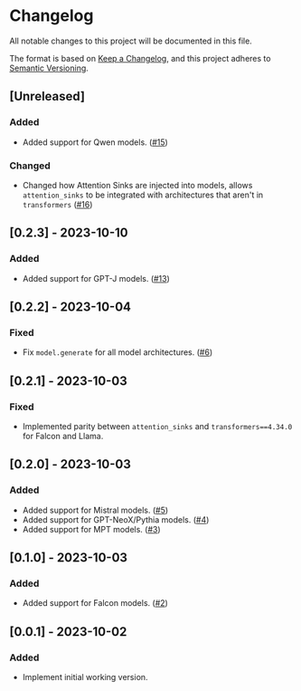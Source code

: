 # Changelog

All notable changes to this project will be documented in this file.

The format is based on [Keep a Changelog](https://keepachangelog.com/en/1.0.0/),
and this project adheres to [Semantic Versioning](https://semver.org/spec/v2.0.0.html).

<!--
Types of changes
* "Added" for new features.
* "Changed" for changes in existing functionality.
* "Deprecated" for soon-to-be removed features.
* "Removed" for now removed features.
* "Fixed" for any bug fixes.
* "Security" in case of vulnerabilities.
-->

## [Unreleased]

### Added

- Added support for Qwen models. ([#15](https://github.com/tomaarsen/attention_sinks/pull/15))

### Changed

- Changed how Attention Sinks are injected into models, allows `attention_sinks` to be integrated with architectures that aren't in `transformers` ([#16](https://github.com/tomaarsen/attention_sinks/pull/16))

## [0.2.3] - 2023-10-10

### Added

- Added support for GPT-J models. ([#13](https://github.com/tomaarsen/attention_sinks/pull/13))

## [0.2.2] - 2023-10-04

### Fixed

- Fix `model.generate` for all model architectures. ([#6](https://github.com/tomaarsen/attention_sinks/pull/6))

## [0.2.1] - 2023-10-03

### Fixed

- Implemented parity between `attention_sinks` and `transformers==4.34.0` for Falcon and Llama.

## [0.2.0] - 2023-10-03

### Added

- Added support for Mistral models. ([#5](https://github.com/tomaarsen/attention_sinks/pull/5))
- Added support for GPT-NeoX/Pythia models. ([#4](https://github.com/tomaarsen/attention_sinks/pull/4))
- Added support for MPT models. ([#3](https://github.com/tomaarsen/attention_sinks/pull/3))

## [0.1.0] - 2023-10-03

### Added

- Added support for Falcon models. ([#2](https://github.com/tomaarsen/attention_sinks/pull/2))

## [0.0.1] - 2023-10-02

### Added

- Implement initial working version.